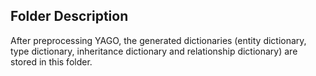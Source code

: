 ## Folder Description

After preprocessing YAGO, the generated dictionaries (entity dictionary, type dictionary, inheritance dictionary and relationship dictionary) are stored in this folder.